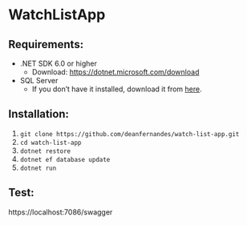 # WatchListApp
## Requirements:
* .NET SDK 6.0 or higher
  * Download: https://dotnet.microsoft.com/download
* SQL Server
  * If you don’t have it installed, download it from [here](https://www.microsoft.com/en-us/sql-server/sql-server-downloads).
## Installation:
1. `git clone https://github.com/deanfernandes/watch-list-app.git`
2. `cd watch-list-app`
3. `dotnet restore`
4. `dotnet ef database update`
5. `dotnet run`
## Test:
https://localhost:7086/swagger